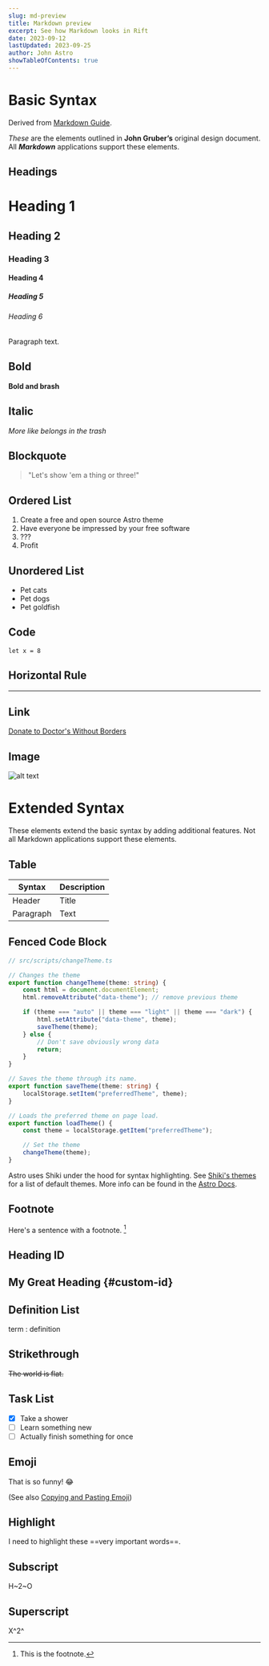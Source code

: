 ```yaml
---
slug: md-preview
title: Markdown preview
excerpt: See how Markdown looks in Rift
date: 2023-09-12
lastUpdated: 2023-09-25
author: John Astro
showTableOfContents: true
---
```


# Basic Syntax

Derived from [Markdown Guide](https://www.markdownguide.org/cheat-sheet/).

_These_ are the elements outlined in **John Gruber’s** original design document.
All **_Markdown_** applications support these elements.

## Headings

# Heading 1

## Heading 2

### Heading 3

#### Heading 4

##### Heading 5

###### Heading 6

Paragraph text.

## Bold

**Bold and brash**

## Italic

_More like belongs in the trash_

## Blockquote

> "Let's show 'em a thing or three!"

## Ordered List

1. Create a free and open source Astro theme
2. Have everyone be impressed by your free software
3. ???
4. Profit

## Unordered List

-   Pet cats
-   Pet dogs
-   Pet goldfish

## Code

`let x = 8`

## Horizontal Rule

---

## Link

[Donate to Doctor's Without Borders](https://www.doctorswithoutborders.org/)

## Image

![alt text](https://upload.wikimedia.org/wikipedia/commons/thumb/1/15/Cat_August_2010-4.jpg/320px-Cat_August_2010-4.jpg)

# Extended Syntax

These elements extend the basic syntax by adding additional features. Not all Markdown
applications support these elements.

## Table

| Syntax    | Description |
| --------- | ----------- |
| Header    | Title       |
| Paragraph | Text        |

## Fenced Code Block

```ts
// src/scripts/changeTheme.ts

// Changes the theme
export function changeTheme(theme: string) {
	const html = document.documentElement;
	html.removeAttribute("data-theme"); // remove previous theme

	if (theme === "auto" || theme === "light" || theme === "dark") {
		html.setAttribute("data-theme", theme);
		saveTheme(theme);
	} else {
		// Don't save obviously wrong data
		return;
	}
}

// Saves the theme through its name.
export function saveTheme(theme: string) {
	localStorage.setItem("preferredTheme", theme);
}

// Loads the preferred theme on page load.
export function loadTheme() {
	const theme = localStorage.getItem("preferredTheme");

	// Set the theme
	changeTheme(theme);
}
```

Astro uses Shiki under the hood for syntax highlighting.
See [Shiki's themes](https://github.com/shikijs/shiki/tree/main/packages/shiki/themes) for a list of default themes.
More info can be found in the [Astro Docs](https://docs.astro.build/en/guides/markdown-content/#shiki-configuration).

## Footnote

Here's a sentence with a footnote. [^1]

[^1]: This is the footnote.

## Heading ID

## My Great Heading {#custom-id}

## Definition List

term
: definition

## Strikethrough

~~The world is flat.~~

## Task List

-   [x] Take a shower
-   [ ] Learn something new
-   [ ] Actually finish something for once

## Emoji

That is so funny! :joy:

(See also [Copying and Pasting Emoji](https://www.markdownguide.org/extended-syntax/#copying-and-pasting-emoji))

## Highlight

I need to highlight these ==very important words==.

## Subscript

H~2~O

## Superscript

X^2^
